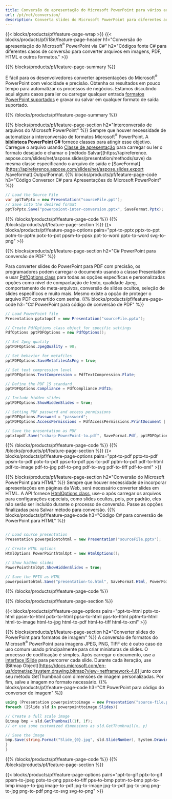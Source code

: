 ```yaml
---
title: Conversão de apresentação do Microsoft PowerPoint para vários arquivos usando C#
url: /pt/net/conversion/
description: Converta slides do Microsoft PowerPoint para diferentes arquivos, incluindo PDF, HTML e formatos de imagem nas plataformas .NET Framework, .NET Core, Windows Azure, Mono ou Xamarin.
---
```


{{< blocks/products/pf/feature-page-wrap >}}
{{< blocks/products/pf/i18n/feature-page-header h1="Conversão de apresentação do Microsoft<sup>®</sup> PowerPoint via C#" h2="Códigos fonte C# para diferentes casos de conversão para converter arquivos em imagens, PDF, HTML e outros formatos." >}}

{{% blocks/products/pf/feature-page-summary %}}

É fácil para os desenvolvedores converter apresentações do Microsoft<sup>®</sup> PowerPoint com velocidade e precisão. Obtenha os resultados em pouco tempo para automatizar os processos de negócios. Estamos discutindo aqui alguns casos para ler ou carregar qualquer entrada [formatos PowerPoint suportados](https://docs.aspose.com/slides/net/supported-file-formats/) e gravar ou salvar em qualquer formato de saída suportado. 

{{% /blocks/products/pf/feature-page-summary  %}}

{{% blocks/products/pf/feature-page-section  h2="Interconversão de arquivos do Microsoft PowerPoint" %}}
Sempre que houver necessidade de automatizar a interconversão de formatos Microsoft<sup>®</sup> PowerPoint. A **biblioteca PowerPoint C#** fornece classes para atingir esse objetivo. Carregue o arquivo usando [Classe de apresentação](https://apireference.aspose.com/net/slides/aspose.slides/presentation) para carregar ou ler o formato desejado e chamar o [método Salvar](https://apireference. aspose.com/slides/net/aspose.slides/presentation/methods/save) da mesma classe especificando o arquivo de saída e [SaveFormat](https://apireference.aspose.com/slides/net/aspose.slides.export /saveformat).OutputFormat. 
{{% blocks/products/pf/feature-page-code h3="Código Conversor C# para Apresentações do Microsoft PowerPoint" %}}

```cs
// Load the Source File
var pptToPptx = new Presentation("sourceFile.ppt");
// Save into the desired format
pptToPptx.Save("powerpoiont-inter-conversion.pptx", SaveFormat.Pptx);   
```
{{% /blocks/products/pf/feature-page-code  %}}
{{% /blocks/products/pf/feature-page-section %}}
{{< blocks/products/pf/feature-page-options pairs="ppt-to-pptx pptx-to-ppt potm-to-pptm potx-to-pot ppsm-to-ppsx ppt-to-word pptx-to-word svg-to-png" >}}


{{% blocks/products/pf/feature-page-section  h2="C# PowerPoint para conversão de PDF" %}}

Para converter slides do PowerPoint para PDF com precisão, os programadores podem carregar o documento usando a classe Presentation e usar [PdfOptions class](https://apireference.aspose.com/slides/net/aspose.slides.export/pdfoptions) para todas as opções específicas e personalizadas opções como nível de compactação de texto, qualidade Jpeg, comportamento de meta-arquivos, conversão de slides ocultos, seleção de slides específicos e muito mais. Mesmo existe a opção de proteger o arquivo PDF convertido com senha.
{{% blocks/products/pf/feature-page-code h3="C# PowerPoint para código de conversão de PDF" %}}

```cs
// Load PowerPoint file
Presentation pptxtopdf = new Presentation("sourceFile.pptx");

// Create PdfOptions class object for specific settings
PdfOptions pptPDFOptions = new PdfOptions();

// Set Jpeg quality
pptPDFOptions.JpegQuality = 90;

// Set behavior for metafiles
pptPDFOptions.SaveMetafilesAsPng = true;

// Set text compression level
pptPDFOptions.TextCompression = PdfTextCompression.Flate;

// Define the PDF 15 standard
pptPDFOptions.Compliance = PdfCompliance.Pdf15;

// Include hidden slides
pptPDFOptions.ShowHiddenSlides = true;

// Setting PDF password and access permissions
pptPDFOptions.Password = "password";
pptPDFOptions.AccessPermissions = PdfAccessPermissions.PrintDocument | PdfAccessPermissions.HighQualityPrint;

// Save the presentation as PDF
pptxtopdf.Save("csharp-PowerPoint-to.pdf", SaveFormat.Pdf, pptPDFOptions);

```
{{% /blocks/products/pf/feature-page-code  %}}
{{% /blocks/products/pf/feature-page-section %}}
{{< blocks/products/pf/feature-page-options pairs="ppt-to-pdf pptx-to-pdf ppsm-to-pdf potx-to-pdf ppsx-to-pdf pps-to-pdf pptm-to-pdf pdf-to-html pdf-to-image pdf-to-jpg pdf-to-png pdf-to-svg pdf-to-tiff pdf-to-xml" >}}


{{% blocks/products/pf/feature-page-section  h2="Conversão do Microsoft PowerPoint para HTML" %}}
Sempre que houver necessidade de incorporar apresentações em páginas da Web, será necessário converter slides em HTML. A API fornece [HtmlOptions class](https://apireference.aspose.com/slides/net/aspose.slides.export/htmloptions), use-o após carregar os arquivos para configurações especiais, como slides ocultos, pois, por padrão, eles não serão ser incluído durante o processo de conversão. Passe as opções finalizadas para Salvar método para conversão.
{{% blocks/products/pf/feature-page-code h3="Código C# para conversão de PowerPoint para HTML" %}}

```cs

// Load source presentation 
Presentation powerpoiontohtml = new Presentation("sourceFile.pptx");

// Create HTML options
HtmlOptions PowerPointhtmlOpt = new HtmlOptions();

// Show hidden slides
PowerPointhtmlOpt.ShowHiddenSlides = true;

// Save the PPTX as HTML
powerpoiontohtml.Save("presentation-to.html", SaveFormat.Html, PowerPointhtmlOpt); 

```
{{% /blocks/products/pf/feature-page-code %}}

{{% /blocks/products/pf/feature-page-section %}}

{{< blocks/products/pf/feature-page-options pairs="ppt-to-html pptx-to-html ppsm-to-html potx-to-html ppsx-to-html pps-to-html pptm-to-html html-to-image html-to-jpg html-to-pdf html-to-tiff html-to-xml" >}}

{{% blocks/products/pf/feature-page-section  h2="Converter slides do PowerPoint para formatos de imagem" %}}
A conversão de formatos do Microsoft<sup>®</sup> PowerPoint para imagens JPEG, PNG, TIFF etc é outro caso de uso comum usado principalmente para criar miniaturas de slides. O processo de codificação é simples. Após carregar o documento, use a [interface ISlide](https://apireference.aspose.com/net/slides/aspose.slides/islide) para percorrer cada slide. Durante cada iteração, use (Bitmap Object)[https://docs.microsoft.com/en-us/dotnet/api/system.drawing.bitmap?view=netframework-4.8] junto com seu método GetThumbnail com dimensões de imagem personalizadas. Por fim, salve a imagem no formato necessário.
{{% blocks/products/pf/feature-page-code h3="C# PowerPoint para código do conversor de imagem" %}}
```cs
using (Presentation powerpointtoimage = new Presentation("source-file.ppt")){
foreach (ISlide sld in powerpointtoimage.Slides){

// Create a full scale image
Bitmap bmp = sld.GetThumbnail(1f, 1f);
// or use some customized dimensions as sld.GetThumbnail(x, y)

// Save the image
bmp.Save(string.Format("Slide_{0}.jpg", sld.SlideNumber), System.Drawing.Imaging.ImageFormat.Jpeg);
}
}
```
{{% /blocks/products/pf/feature-page-code %}}
{{% /blocks/products/pf/feature-page-section %}}

{{< blocks/products/pf/feature-page-options pairs="ppt-to-gif pptx-to-gif ppsm-to-jpeg potx-to-png ppsx-to-tiff pps-to-bmp pptm-to-bmp ppt-to-bmp image-to-jpg image-to-pdf jpg-to-image jpg-to-pdf jpg-to-png png-to-jpg png-to-pdf png-to-svg svg-to-png" >}}